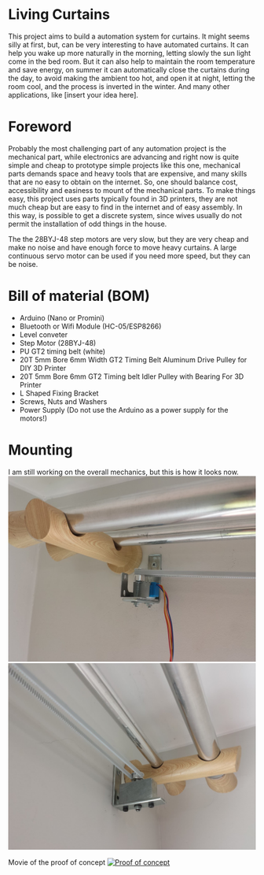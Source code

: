 # Living Curtains

This project aims to build a automation system for curtains. It might
seems silly at first, but, can be very interesting to have automated curtains.
It can help you wake up more naturally in the morning, letting slowly the sun
light come in the bed room. But it can also help to maintain the room
temperature and save energy, on summer it can automatically close the curtains
during the day, to avoid making the ambient too hot, and open it at night,
letting the room cool, and the process is inverted in the winter. And many other
applications, like [insert your idea here].

# Foreword

Probably the most challenging part of any automation project is the mechanical
part, while electronics are advancing and right now is quite simple and cheap to
prototype simple projects like this one, mechanical parts demands space and
heavy tools that are expensive, and many skills that are no easy to obtain on
the internet. So, one should balance cost, accessibility and easiness to mount
of the mechanical parts. To make things easy, this project uses parts typically
found in 3D printers, they are not much cheap but are easy to find in the
internet and of easy assembly.
In this way, is possible to get a discrete system, since wives usually do not
permit the installation of odd things in the house.

The the 28BYJ-48 step motors are very slow, but they are very cheap and make no
noise and have enough force to move heavy curtains. A large continuous servo
motor can be used if you need more speed, but they can be noise.

# Bill of material (BOM)

* Arduino (Nano or Promini)
* Bluetooth or Wifi Module (HC-05/ESP8266)
* Level conveter
* Step Motor (28BYJ-48)
* PU GT2 timing belt (white)
* 20T 5mm Bore 6mm Width GT2 Timing Belt Aluminum Drive Pulley for DIY 3D Printer 
* 20T 5mm Bore 6mm GT2 Timing belt Idler Pulley with Bearing For 3D Printer 
* L Shaped Fixing Bracket 
* Screws, Nuts and Washers
* Power Supply (Do not use the Arduino as a power supply for the motors!)

# Mounting

I am still working on the overall mechanics, but this is how it looks now.
![Motor and bracket](https://github.com/oangelo/Living-Curtains/blob/master/images/side2.jpg)
![Pulley with Bearing and bracket](https://github.com/oangelo/Living-Curtains/blob/master/images/side1.jpg)

Movie of the proof of concept 
[![Proof of concept](https://img.youtube.com/vi/6lGQgefd9yU/0.jpg)](https://www.youtube.com/watch?v=6lGQgefd9yU)
